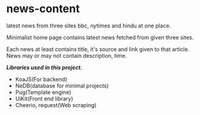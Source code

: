 # news-content
latest news from three sites bbc, nytimes and hindu at one place.

Minimalist home page contains latest news fetched from given three sites.

Each news at least contains title, it's source and link given to that article. News may or may not contain description, time.

***Libraries used in this project.***
- KoaJS(For backend)
- NeDB(database for minimal projects)
- Pug(Template engine)
- UiKit(Front end library)
- Cheerio, request(Web scraping)

